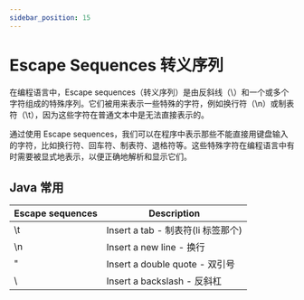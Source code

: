 ```yaml
---
sidebar_position: 15
---
```


# Escape Sequences 转义序列

在编程语言中，Escape sequences（转义序列）是由反斜线（\）和一个或多个字符组成的特殊序列。它们被用来表示一些特殊的字符，例如换行符（\n）或制表符（\t），因为这些字符在普通文本中是无法直接表示的。

通过使用 Escape sequences，我们可以在程序中表示那些不能直接用键盘输入的字符，比如换行符、回车符、制表符、退格符等。这些特殊字符在编程语言中有时需要被显式地表示，以便正确地解析和显示它们。

## Java 常用

| Escape sequences | Description                        |
| ---------------- | ---------------------------------- |
| \t               | Insert a tab - 制表符(li 标签那个) |
| \n               | Insert a new line - 换行           |
| \"               | Insert a double quote - 双引号     |
| \\               | Insert a backslash - 反斜杠        |
